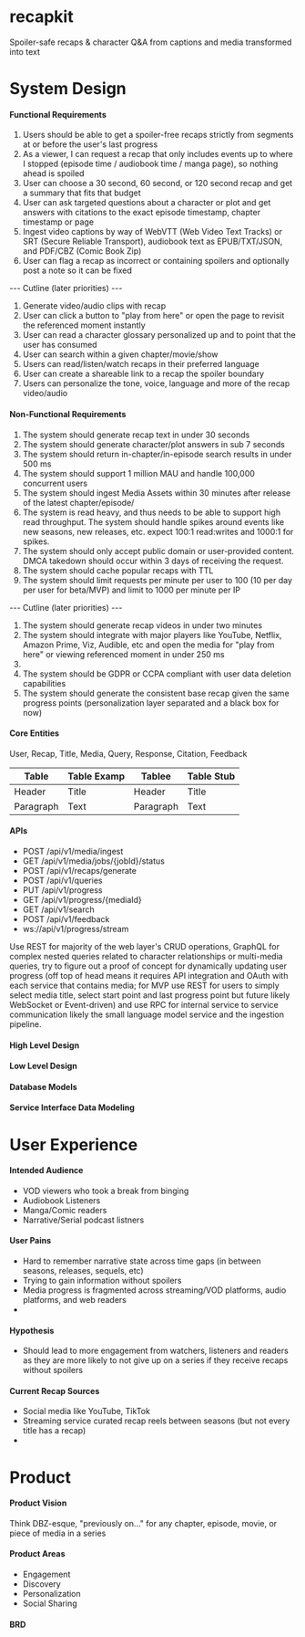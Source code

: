 # recapkit
Spoiler-safe recaps &amp; character Q&amp;A from captions and media transformed into text


# System Design

#### Functional Requirements
1. Users should be able to get a spoiler-free recaps strictly from segments at or before the user's last progress
2. As a viewer, I can request a recap that only includes events up to where I stopped (episode time / audiobook time / manga page), so nothing ahead is spoiled
3. User can choose a 30 second, 60 second, or 120 second recap and get a summary that fits that budget
4. User can ask targeted questions about a character or plot and get answers with citations to the exact episode timestamp, chapter timestamp or page
5. Ingest video captions by way of WebVTT (Web Video Text Tracks) or SRT (Secure Reliable Transport), audiobook text as EPUB/TXT/JSON, and PDF/CBZ (Comic Book Zip)
6. User can flag a recap as incorrect or containing spoilers and optionally post a note so it can be fixed

--- Cutline (later priorities) ---
1. Generate video/audio clips with recap
2. User can click a button to "play from here" or open the page to revisit the referenced moment instantly
3. User can read a character glossary personalized up and to point that the user has consumed
4. User can search within a given chapter/movie/show
5. Users can read/listen/watch recaps in their preferred language
6. User can create a shareable link to a recap the spoiler boundary
7. Users can personalize the tone, voice, language and more of the recap video/audio

#### Non-Functional Requirements
1. The system should generate recap text in under 30 seconds
2. The system should generate character/plot answers in sub 7 seconds
3. The system should return in-chapter/in-episode search results in under 500 ms
4. The system should support 1 million MAU and handle 100,000 concurrent users
5. The system should ingest Media Assets within 30 minutes after release of the latest chapter/episode/
6. The system is read heavy, and thus needs to be able to support high read throughput. The system should handle spikes around events like new seasons, new releases, etc. expect 100:1 read:writes and 1000:1 for spikes. 
7. The system should only accept public domain or user-provided content. DMCA takedown should occur within 3 days of receiving the request.
8. The system should cache popular recaps with TTL
9. The system should limit requests per minute per user to 100 (10 per day per user for beta/MVP) and limit to 1000 per minute per IP

--- Cutline (later priorities) ---
1. The system should generate recap videos in under two minutes
2. The system should integrate with major players like YouTube, Netflix, Amazon Prime, Viz, Audible, etc and open the media for "play from here" or viewing referenced moment in under 250 ms
3. 
4. The system should be GDPR or CCPA compliant with user data deletion capabilities
5. The system should generate the consistent base recap given the same progress points (personalization layer separated and a black box for now)

#### Core Entities
User, Recap, Title, Media, Query, Response, Citation, Feedback

| Table       | Table Examp | Tablee      | Table Stub  |
| ----------- | ----------- | ----------- | ----------- |
| Header      | Title       | Header      | Title       |
| Paragraph   | Text        | Paragraph   | Text        |

#### APIs
* POST /api/v1/media/ingest
* GET /api/v1/media/jobs/{jobId}/status
* POST /api/v1/recaps/generate
* POST /api/v1/queries
* PUT /api/v1/progress
* GET /api/v1/progress/{mediaId}
* GET /api/v1/search
* POST /api/v1/feedback
* ws://api/v1/progress/stream

Use REST for majority of the web layer's CRUD operations, GraphQL for complex nested queries related to character relationships or multi-media queries, try to figure out a proof of concept for dynamically updating user progress (off top of head means it requires API integration and OAuth with each service that contains media; for MVP use REST for users to simply select media title, select start point and last progress point but future likely WebSocket or Event-driven) and use RPC for internal service to service communication likely the small language model service and the ingestion pipeline.

#### High Level Design

#### Low Level Design

#### Database Models

#### Service Interface Data Modeling

# User Experience

#### Intended Audience
* VOD viewers who took a break from binging
* Audiobook Listeners
* Manga/Comic readers
* Narrative/Serial podcast listners

#### User Pains
* Hard to remember narrative state across time gaps (in between seasons, releases, sequels, etc)
* Trying to gain information without spoilers
* Media progress is fragmented across streaming/VOD platforms, audio platforms, and web readers
* 

#### Hypothesis
* Should lead to more engagement from watchers, listeners and readers as they are more likely to not give up on a series if they receive recaps without spoilers

#### Current Recap Sources
* Social media like YouTube, TikTok
* Streaming service curated recap reels between seasons (but not every title has a recap)
* 

# Product

#### Product Vision
Think DBZ-esque, "previously on..." for any chapter, episode, movie, or piece of media in a series

#### Product Areas
* Engagement
* Discovery
* Personalization
* Social Sharing

#### BRD
